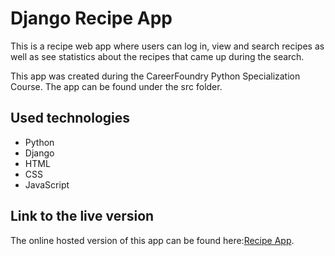 # Django Recipe App

This is a recipe web app where users can log in, view and search recipes as well as see statistics about the recipes that came up during the search.

This app was created during the CareerFoundry Python Specialization Course. The app can be found under the src folder.

## Used technologies

- Python
- Django
- HTML
- CSS
- JavaScript

## Link to the live version

The online hosted version of this app can be found here:[Recipe App]().
